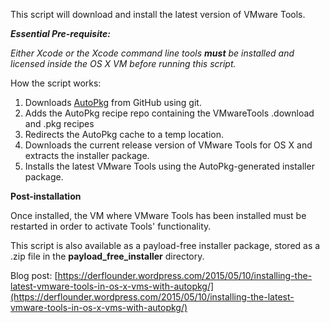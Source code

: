 This script will download and install the latest version of VMware Tools.

***Essential Pre-requisite:***

*Either Xcode or the Xcode command line tools **must** be installed and licensed inside the OS X VM before running this script.*

How the script works:

1. Downloads [AutoPkg](https://github.com/autopkg/autopkg) from GitHub using git.
2. Adds the AutoPkg recipe repo containing the VMwareTools .download and .pkg recipes
3. Redirects the AutoPkg cache to a temp location.
4. Downloads the current release version of VMware Tools for OS X and extracts the installer package.
5. Installs the latest VMware Tools using the AutoPkg-generated installer package.

**Post-installation**

  
Once installed, the VM where VMware Tools has been installed must be restarted in order to activate Tools' functionality.

This script is also available as a payload-free installer package, stored as a .zip file in the **payload_free_installer** directory.

Blog post: [https://derflounder.wordpress.com/2015/05/10/installing-the-latest-vmware-tools-in-os-x-vms-with-autopkg/](https://derflounder.wordpress.com/2015/05/10/installing-the-latest-vmware-tools-in-os-x-vms-with-autopkg/)